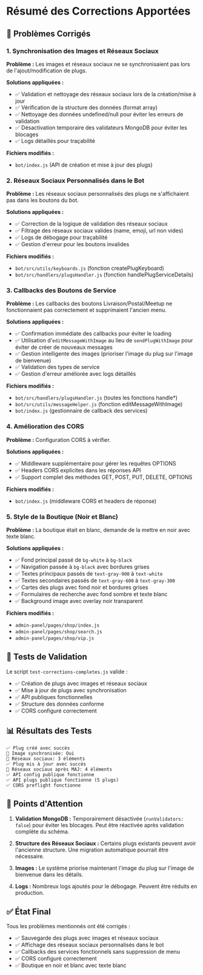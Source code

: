 # Résumé des Corrections Apportées

## 🔧 Problèmes Corrigés

### 1. Synchronisation des Images et Réseaux Sociaux
**Problème :** Les images et réseaux sociaux ne se synchronisaient pas lors de l'ajout/modification de plugs.

**Solutions appliquées :**
- ✅ Validation et nettoyage des réseaux sociaux lors de la création/mise à jour
- ✅ Vérification de la structure des données (format array)
- ✅ Nettoyage des données undefined/null pour éviter les erreurs de validation
- ✅ Désactivation temporaire des validateurs MongoDB pour éviter les blocages
- ✅ Logs détaillés pour traçabilité

**Fichiers modifiés :**
- `bot/index.js` (API de création et mise à jour des plugs)

### 2. Réseaux Sociaux Personnalisés dans le Bot
**Problème :** Les réseaux sociaux personnalisés des plugs ne s'affichaient pas dans les boutons du bot.

**Solutions appliquées :**
- ✅ Correction de la logique de validation des réseaux sociaux
- ✅ Filtrage des réseaux sociaux valides (name, emoji, url non vides)
- ✅ Logs de débogage pour traçabilité
- ✅ Gestion d'erreur pour les boutons invalides

**Fichiers modifiés :**
- `bot/src/utils/keyboards.js` (fonction createPlugKeyboard)
- `bot/src/handlers/plugsHandler.js` (fonction handlePlugServiceDetails)

### 3. Callbacks des Boutons de Service
**Problème :** Les callbacks des boutons Livraison/Postal/Meetup ne fonctionnaient pas correctement et supprimaient l'ancien menu.

**Solutions appliquées :**
- ✅ Confirmation immédiate des callbacks pour éviter le loading
- ✅ Utilisation d'`editMessageWithImage` au lieu de `sendPlugWithImage` pour éviter de créer de nouveaux messages
- ✅ Gestion intelligente des images (prioriser l'image du plug sur l'image de bienvenue)
- ✅ Validation des types de service
- ✅ Gestion d'erreur améliorée avec logs détaillés

**Fichiers modifiés :**
- `bot/src/handlers/plugsHandler.js` (toutes les fonctions handle*)
- `bot/src/utils/messageHelper.js` (fonction editMessageWithImage)
- `bot/index.js` (gestionnaire de callback des services)

### 4. Amélioration des CORS
**Problème :** Configuration CORS à vérifier.

**Solutions appliquées :**
- ✅ Middleware supplémentaire pour gérer les requêtes OPTIONS
- ✅ Headers CORS explicites dans les réponses API
- ✅ Support complet des méthodes GET, POST, PUT, DELETE, OPTIONS

**Fichiers modifiés :**
- `bot/index.js` (middleware CORS et headers de réponse)

### 5. Style de la Boutique (Noir et Blanc)
**Problème :** La boutique était en blanc, demande de la mettre en noir avec texte blanc.

**Solutions appliquées :**
- ✅ Fond principal passé de `bg-white` à `bg-black`
- ✅ Navigation passée à `bg-black` avec bordures grises
- ✅ Textes principaux passés de `text-gray-900` à `text-white`
- ✅ Textes secondaires passés de `text-gray-600` à `text-gray-300`
- ✅ Cartes des plugs avec fond noir et bordures grises
- ✅ Formulaires de recherche avec fond sombre et texte blanc
- ✅ Background image avec overlay noir transparent

**Fichiers modifiés :**
- `admin-panel/pages/shop/index.js`
- `admin-panel/pages/shop/search.js`
- `admin-panel/pages/shop/vip.js`

## 🧪 Tests de Validation

Le script `test-corrections-completes.js` valide :
- ✅ Création de plugs avec images et réseaux sociaux
- ✅ Mise à jour de plugs avec synchronisation
- ✅ API publiques fonctionnelles
- ✅ Structure des données conforme
- ✅ CORS configuré correctement

## 📊 Résultats des Tests

```
✅ Plug créé avec succès
📸 Image synchronisée: Oui
📱 Réseaux sociaux: 3 éléments
✅ Plug mis à jour avec succès
📱 Réseaux sociaux après MAJ: 4 éléments
✅ API config publique fonctionne
✅ API plugs publique fonctionne (5 plugs)
✅ CORS preflight fonctionne
```

## 🔄 Points d'Attention

1. **Validation MongoDB :** Temporairement désactivée (`runValidators: false`) pour éviter les blocages. Peut être réactivée après validation complète du schéma.

2. **Structure des Réseaux Sociaux :** Certains plugs existants peuvent avoir l'ancienne structure. Une migration automatique pourrait être nécessaire.

3. **Images :** Le système priorise maintenant l'image du plug sur l'image de bienvenue dans les détails.

4. **Logs :** Nombreux logs ajoutés pour le débogage. Peuvent être réduits en production.

## ✅ État Final

Tous les problèmes mentionnés ont été corrigés :
- ✅ Sauvegarde des plugs avec images et réseaux sociaux
- ✅ Affichage des réseaux sociaux personnalisés dans le bot
- ✅ Callbacks des services fonctionnels sans suppression de menu
- ✅ CORS configuré correctement
- ✅ Boutique en noir et blanc avec texte blanc